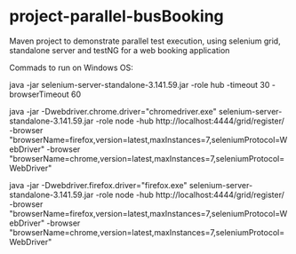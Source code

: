 # project-parallel-busBooking
Maven project to demonstrate parallel test execution, using selenium grid, standalone server and testNG for a web booking application


Commads to run on Windows OS:

java -jar selenium-server-standalone-3.141.59.jar -role hub -timeout 30 -browserTimeout 60

java -jar -Dwebdriver.chrome.driver="chromedriver.exe" selenium-server-standalone-3.141.59.jar -role node -hub http://localhost:4444/grid/register/ -browser "browserName=firefox,version=latest,maxInstances=7,seleniumProtocol=WebDriver" -browser "browserName=chrome,version=latest,maxInstances=7,seleniumProtocol=WebDriver"

java -jar -Dwebdriver.firefox.driver="firefox.exe" selenium-server-standalone-3.141.59.jar -role node -hub http://localhost:4444/grid/register/ -browser "browserName=firefox,version=latest,maxInstances=7,seleniumProtocol=WebDriver" -browser "browserName=chrome,version=latest,maxInstances=7,seleniumProtocol=WebDriver"